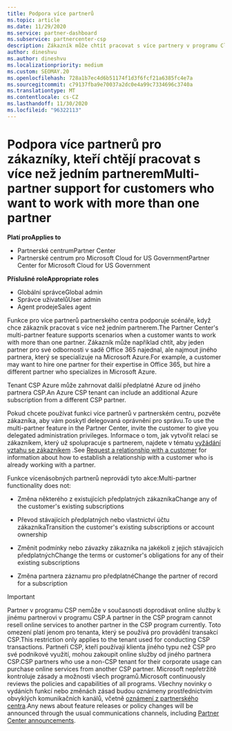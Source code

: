 ```yaml
---
title: Podpora více partnerů
ms.topic: article
ms.date: 11/29/2020
ms.service: partner-dashboard
ms.subservice: partnercenter-csp
description: Zákazník může chtít pracovat s více partnery v programu Cloud Solution Provider, který se specializuje na různé služby.
author: dineshvu
ms.author: dineshvu
ms.localizationpriority: medium
ms.custom: SEOMAY.20
ms.openlocfilehash: 728a1b7ec4d6b51174f1d3f6fcf21a6385fc4e7a
ms.sourcegitcommit: c79137fba9e70037a2dc0e4a99c7334696c3740a
ms.translationtype: MT
ms.contentlocale: cs-CZ
ms.lasthandoff: 11/30/2020
ms.locfileid: "96322113"
---
```

# <a name="multi-partner-support-for-customers-who-want-to-work-with-more-than-one-partner"></a><span data-ttu-id="ec986-103">Podpora více partnerů pro zákazníky, kteří chtějí pracovat s více než jedním partnerem</span><span class="sxs-lookup"><span data-stu-id="ec986-103">Multi-partner support for customers who want to work with more than one partner</span></span>

<span data-ttu-id="ec986-104">**Platí pro**</span><span class="sxs-lookup"><span data-stu-id="ec986-104">**Applies to**</span></span>

- <span data-ttu-id="ec986-105">Partnerské centrum</span><span class="sxs-lookup"><span data-stu-id="ec986-105">Partner Center</span></span>
- <span data-ttu-id="ec986-106">Partnerské centrum pro Microsoft Cloud for US Government</span><span class="sxs-lookup"><span data-stu-id="ec986-106">Partner Center for Microsoft Cloud for US Government</span></span>

<span data-ttu-id="ec986-107">**Příslušné role**</span><span class="sxs-lookup"><span data-stu-id="ec986-107">**Appropriate roles**</span></span>

- <span data-ttu-id="ec986-108">Globální správce</span><span class="sxs-lookup"><span data-stu-id="ec986-108">Global admin</span></span>
- <span data-ttu-id="ec986-109">Správce uživatelů</span><span class="sxs-lookup"><span data-stu-id="ec986-109">User admin</span></span>
- <span data-ttu-id="ec986-110">Agent prodeje</span><span class="sxs-lookup"><span data-stu-id="ec986-110">Sales agent</span></span>

<span data-ttu-id="ec986-111">Funkce pro více partnerů partnerského centra podporuje scénáře, když chce zákazník pracovat s více než jedním partnerem.</span><span class="sxs-lookup"><span data-stu-id="ec986-111">The Partner Center's multi-partner feature supports scenarios when a customer wants to work with more than one partner.</span></span> <span data-ttu-id="ec986-112">Zákazník může například chtít, aby jeden partner pro své odbornosti v sadě Office 365 najednal, ale najmout jiného partnera, který se specializuje na Microsoft Azure.</span><span class="sxs-lookup"><span data-stu-id="ec986-112">For example, a customer may want to hire one partner for their expertise in Office 365, but hire a different partner who specializes in Microsoft Azure.</span></span>

<span data-ttu-id="ec986-113">Tenant CSP Azure může zahrnovat další předplatné Azure od jiného partnera CSP.</span><span class="sxs-lookup"><span data-stu-id="ec986-113">An Azure CSP tenant can include an additional Azure subscription from a different CSP partner.</span></span>

<span data-ttu-id="ec986-114">Pokud chcete používat funkci více partnerů v partnerském centru, pozvěte zákazníka, aby vám poskytl delegovaná oprávnění pro správu.</span><span class="sxs-lookup"><span data-stu-id="ec986-114">To use the multi-partner feature in the Partner Center, invite the customer to give you delegated administration privileges.</span></span> <span data-ttu-id="ec986-115">Informace o tom, jak vytvořit relaci se zákazníkem, který už spolupracuje s partnerem, najdete v tématu [vyžádání vztahu se zákazníkem](request-a-relationship-with-a-customer.md) .</span><span class="sxs-lookup"><span data-stu-id="ec986-115">See [Request a relationship with a customer](request-a-relationship-with-a-customer.md) for information about how to establish a relationship with a customer who is already working with a partner.</span></span>

<span data-ttu-id="ec986-116">Funkce vícenásobných partnerů neprovádí tyto akce:</span><span class="sxs-lookup"><span data-stu-id="ec986-116">Multi-partner functionality does not:</span></span>

- <span data-ttu-id="ec986-117">Změna některého z existujících předplatných zákazníka</span><span class="sxs-lookup"><span data-stu-id="ec986-117">Change any of the customer's existing subscriptions</span></span>

- <span data-ttu-id="ec986-118">Převod stávajících předplatných nebo vlastnictví účtu zákazníka</span><span class="sxs-lookup"><span data-stu-id="ec986-118">Transition the customer's existing subscriptions or account ownership</span></span>

- <span data-ttu-id="ec986-119">Změnit podmínky nebo závazky zákazníka na jakékoli z jejich stávajících předplatných</span><span class="sxs-lookup"><span data-stu-id="ec986-119">Change the terms or customer's obligations for any of their existing subscriptions</span></span>

- <span data-ttu-id="ec986-120">Změna partnera záznamu pro předplatné</span><span class="sxs-lookup"><span data-stu-id="ec986-120">Change the partner of record for a subscription</span></span>

> [!IMPORTANT]  
> <span data-ttu-id="ec986-121">Partner v programu CSP nemůže v současnosti doprodávat online služby k jinému partnerovi v programu CSP.</span><span class="sxs-lookup"><span data-stu-id="ec986-121">A partner in the CSP program cannot resell online services to another partner in the CSP program currently.</span></span> <span data-ttu-id="ec986-122">Toto omezení platí jenom pro tenanta, který se používá pro provádění transakcí CSP.</span><span class="sxs-lookup"><span data-stu-id="ec986-122">This restriction only applies to the tenant used for conducting CSP transactions.</span></span> <span data-ttu-id="ec986-123">Partneři CSP, kteří používají klienta jiného typu než CSP pro své podnikové využití, mohou zakoupit online služby od jiného partnera CSP.</span><span class="sxs-lookup"><span data-stu-id="ec986-123">CSP partners who use a non-CSP tenant for their corporate usage can purchase online services from another CSP partner.</span></span> <span data-ttu-id="ec986-124">Microsoft nepřetržitě kontroluje zásady a možnosti všech programů.</span><span class="sxs-lookup"><span data-stu-id="ec986-124">Microsoft continuously reviews the policies and capabilities of all programs.</span></span> <span data-ttu-id="ec986-125">Všechny novinky o vydáních funkcí nebo změnách zásad budou oznámeny prostřednictvím obvyklých komunikačních kanálů, včetně [oznámení z partnerského centra](announcements/index.md).</span><span class="sxs-lookup"><span data-stu-id="ec986-125">Any news about feature releases or policy changes will be announced through the usual communications channels, including [Partner Center announcements](announcements/index.md).</span></span>
